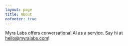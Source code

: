 ```yaml
---
layout: page
title: About
nofooter: true
---
```


Myra Labs offers conversational AI as a service. Say hi at hello@myralabs.com!

